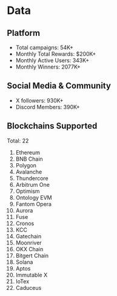 # Data

## Platform

- Total campaigns: 54K+
- Monthly Total Rewards: $200K+
- Monthly Active Users: 343K+
- Monthly Winners: 2077K+

## Social Media & Community

- X followers: 930K+
- Discord Members: 390K+

## Blockchains Supported

Total: 22

1. Ethereum
2. BNB Chain
3. Polygon
4. Avalanche
5. Thundercore
6. Arbitrum One
7. Optimism
8. Ontology EVM
9. Fantom Opera
10. Aurora
11. Fuse
12. Cronos
13. KCC
14. Gatechain
15. Moonriver
16. OKX Chain
17. Bitgert Chain
18. Solana
19. Aptos
20. Immutable X
21. IoTex
22. Caduceus
